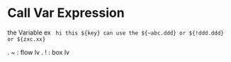 # Call Var Expression

the Variable ex ```  hi this ${key} can use the ${~abc.ddd} or ${!ddd.ddd} or ${zxc.xx} ```

. ~  : flow lv
. ! : box lv

